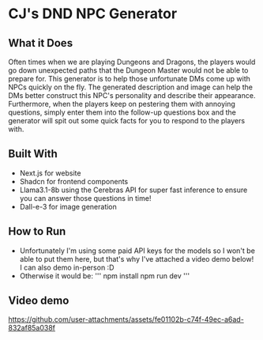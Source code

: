 # CJ's DND NPC Generator
## What it Does
Often times when we are playing Dungeons and Dragons, the players would go down unexpected paths that the Dungeon Master would not be able to prepare for. This generator is to help those unfortunate DMs come up with NPCs quickly on the fly. The generated description and image can help the DMs better construct this NPC's personality and describe their appearance. Furthermore, when the players keep on pestering them with annoying questions, simply enter them into the follow-up questions box and the generator will spit out some quick facts for you to respond to the players with.
## Built With
- Next.js for website
- Shadcn for frontend components
- Llama3.1-8b using the Cerebras API for super fast inference to ensure you can answer those questions in time!
- Dall-e-3 for image generation
## How to Run
- Unfortunately I'm using some paid API keys for the models so I won't be able to put them here, but that's why I've attached a video demo below! I can also demo in-person :D
- Otherwise it would be:
  '''
  npm install
  npm run dev
  '''
## Video demo
https://github.com/user-attachments/assets/fe01102b-c74f-49ec-a6ad-832af85a038f


